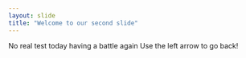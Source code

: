 ```yaml
---
layout: slide
title: "Welcome to our second slide"
---
```

No real test today having a battle again
Use the left arrow to go back!
